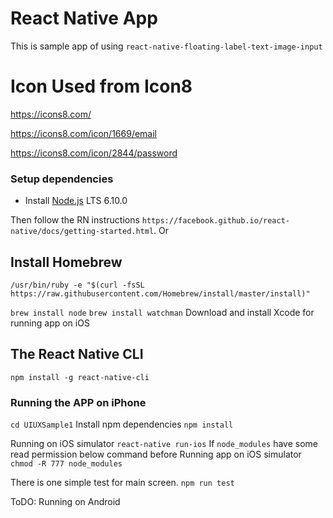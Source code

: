 # React Native App
This is sample app of using `react-native-floating-label-text-image-input`

# Icon Used from Icon8
https://icons8.com/

https://icons8.com/icon/1669/email

https://icons8.com/icon/2844/password


### Setup dependencies

- Install [Node.js](https://nodejs.org) LTS 6.10.0

Then follow the RN instructions `https://facebook.github.io/react-native/docs/getting-started.html`.
Or
## Install Homebrew
```
/usr/bin/ruby -e "$(curl -fsSL https://raw.githubusercontent.com/Homebrew/install/master/install)"
```
`brew install node`
`brew install watchman`
Download and install Xcode for running app on iOS

## The React Native CLI
`npm install -g react-native-cli`

### Running the APP on iPhone

`cd UIUXSample1`
Install npm dependencies
`npm install`

Running on iOS simulator
`react-native run-ios`
If `node_modules` have some read permission below command before Running app on iOS simulator
`chmod -R 777 node_modules`

There is one simple test for main screen.
`npm run test`

ToDO:
Running on Android
